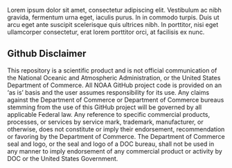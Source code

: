 Lorem ipsum dolor sit amet, consectetur adipiscing elit. Vestibulum ac nibh gravida, fermentum urna eget, iaculis purus. In in commodo turpis. Duis ut arcu eget ante suscipit scelerisque quis ultrices nibh. In porttitor, nisi eget ullamcorper consectetur, erat lorem porttitor orci, at facilisis ex nunc. 

## Github Disclaimer

This repository is a scientific product and is not official communication of the National Oceanic and Atmospheric Administration, or the United States Department of Commerce. All NOAA GitHub project code is provided on an ‘as is’ basis and the user assumes responsibility for its use. Any claims against the Department of Commerce or Department of Commerce bureaus stemming from the use of this GitHub project will be governed by all applicable Federal law. Any reference to specific commercial products, processes, or services by service mark, trademark, manufacturer, or otherwise, does not constitute or imply their endorsement, recommendation or favoring by the Department of Commerce. The Department of Commerce seal and logo, or the seal and logo of a DOC bureau, shall not be used in any manner to imply endorsement of any commercial product or activity by DOC or the United States Government.
